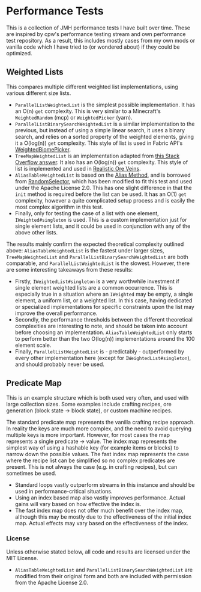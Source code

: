 # Performance Tests

This is a collection of JMH performance tests I have built over time. These are inspired by cpw's performance testing stream and own performance test repository. As a result, this includes mostly cases from my own mods or vanilla code which I have tried to (or wondered about) if they could be optimized.

## Weighted Lists

This compares multiple different weighted list implementations, using various different size lists.

- `ParallelListWeightedList` is the simplest possible implementation. It has an O(n) `get` complexity. This is very similar to a Minecraft's `WeightedRandom` (mcp) or `WeightedPicker` (yarn).
- `ParallelListBinarySearchWeightedList` is a similar implementation to the previous, but instead of using a simple linear search, it uses a binary search, and relies on a sorted property of the weighted elements, giving it a O(log(n)) `get` complexity. This style of list is used in Fabric API's [WeightedBiomePicker](https://github.com/FabricMC/fabric/blob/a89534abff11127996c0067b1628a6ab02d50524/fabric-biome-api-v1/src/main/java/net/fabricmc/fabric/impl/biome/WeightedBiomePicker.java).
- `TreeMapWeightedList` is an implementation adapted from [this Stack Overflow answer](https://stackoverflow.com/questions/6409652/random-weighted-selection-in-java). It also has an O(log(n)) `get` complexity. This style of list is implemented and used in [Realistic Ore Veins](https://github.com/alcatrazEscapee/ore-veins/blob/faa22c4d1b1117068b4346262a5a517731ee89f8/src/main/java/com/alcatrazescapee/oreveins/util/collections/WeightedList.java).
- `AliasTableWeightedList` is based on the [Alias Method](https://en.wikipedia.org/wiki/Alias_method), and is borrowed from [RandomSelector](https://github.com/ogregoire/fror-common/blob/master/src/main/java/be/fror/common/collection/RandomSelector.java), which has been modified to fit this test and used under the Apache License 2.0. This has one slight difference in that the `init` method is required before the list can be used. It has an O(1) `get` complexity, however a quite complicated setup process and is easily the most complex algorithm in this test.
- Finally, only for testing the case of a list with one element, `IWeighted#singleton` is used. This is a custom implementation just for single element lists, and it could be used in conjunction with any of the above other lists.

The results mainly confirm the expected theoretical complexity outlined above: `AliasTableWeightedList` is the fastest under larger sizes, `TreeMapWeightedList` and `ParallelListBinarySearchWeightedList` are both comparable, and `ParallelListWeightedList` is the slowest. However, there are some interesting takeaways from these results:

- Firstly, `IWeightedList#singleton` is a very worthwhile investment if single element weighted lists are a common occurrence. This is especially true in a situation where an `IWeighted` may be empty, a single element, a uniform list, or a weighted list. In this case, having dedicated or specialized implementations for specific constraints upon the list may improve the overall performance.
- Secondly, the performance thresholds between the different theoretical complexities are interesting to note, and should be taken into account before choosing an implementation. `AliasTableWeightedList` only starts to perform better than the two O(log(n)) implementations around the 100 element scale.
- Finally, `ParallelListWeightedList` is - predictably - outperformed by every other implementation here (except for `IWeightedList#singleton`), and should probably never be used.


## Predicate Map

This is an example structure which is both used very often, and used with large collection sizes. Some examples include crafting recipes, ore generation (block state -> block state), or custom machine recipes.

The standard predicate map represents the vanilla crafting recipe approach. In reality the keys are much more complex, and the need to avoid querying multiple keys is more important. However, for most cases the map represents a single predicate -> value. The index map represents the simplest way of using a hashable key (for example items or blocks) to narrow down the possible values. The fast index map represents the case where the recipe list can be simplified so no complex predicates are present. This is not always the case (e.g. in crafting recipes), but can sometimes be used.

- Standard loops vastly outperform streams in this instance and should be used in performance-critical situations.
- Using an index based map also vastly improves performance. Actual gains will vary based on how effective the index is.
- The fast index map does not offer much benefit over the index map, although this may be mostly due to the effectiveness of the initial index map. Actual effects may vary based on the effectiveness of the index.


### License

Unless otherwise stated below, all code and results are licensed under the MIT License.

- `AliasTableWeightedList` and `ParallelListBinarySearchWeightedList` are modified from their original form and both are included with permission from the Apache License 2.0.
